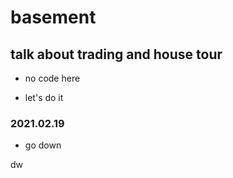 # basement
## talk about trading and house tour
- no code here
+ let's do it

### 2021.02.19
* go down  

dw

